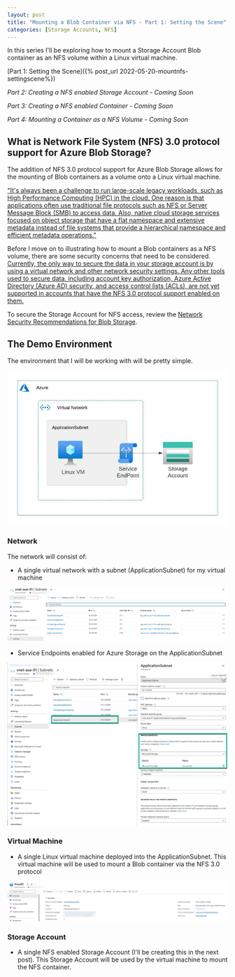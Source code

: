 ```yaml
---
layout: post
title: "Mounting a Blob Container via NFS - Part 1: Setting the Scene"
categories: [Storage Accounts, NFS]
---
```

In this series I'll be exploring how to mount a Storage Account Blob container as an NFS volume within a Linux virtual machine.

[Part 1: Setting the Scene]({% post_url 2022-05-20-mountnfs-settingscene%})

*Part 2: Creating a NFS enabled Storage Account - Coming Soon*

*Part 3: Creating a NFS enabled Container - Coming Soon* 

*Part 4: Mounting a Container as a NFS Volume - Coming Soon*

## What is Network File System (NFS) 3.0 protocol support for Azure Blob Storage?

The addition of NFS 3.0 protocol support for Azure Blob Storage allows for the mounting of Blob containers as a volume onto a Linux virtual machine.

["It's always been a challenge to run large-scale legacy workloads, such as High Performance Computing (HPC) in the cloud. One reason is that applications often use traditional file protocols such as NFS or Server Message Block (SMB) to access data. Also, native cloud storage services focused on object storage that have a flat namespace and extensive metadata instead of file systems that provide a hierarchical namespace and efficient metadata operations."](https://docs.microsoft.com/en-us/azure/storage/blobs/network-file-system-protocol-support)

Before I move on to illustrating how to mount a Blob containers as a NFS volume, there are some security concerns that need to be considered. [Currently, the only way to secure the data in your storage account is by using a virtual network and other network security settings. Any other tools used to secure data, including account key authorization, Azure Active Directory (Azure AD) security, and access control lists (ACLs), are not yet supported in accounts that have the NFS 3.0 protocol support enabled on them.](https://docs.microsoft.com/en-us/azure/storage/blobs/network-file-system-protocol-support-how-to#step-2-configure-network-security)

To secure the Storage Account for NFS access, review the [Network Security Recommendations for Blob Storage](https://docs.microsoft.com/en-us/azure/storage/blobs/security-recommendations#networking).

## The Demo Environment

The environment that I will be working with will be pretty simple.

![](/docs/assets/images/2022-05-20-storageaccount-nfs/mountnfs-environment.jpeg)

### Network

The network will consist of:
- A single virtual network with a subnet (ApplicationSubnet) for my virtual machine

![](/docs/assets/images/2022-05-20-mountnfs-settingscene/mountnfs-environment-vnet.jpg)

- Service Endpoints enabled for Azure Storage on the ApplicationSubnet

![](/docs/assets/images/2022-05-20-mountnfs-settingscene/mountnfs-environment-applicationsubnet.jpg)

### Virtual Machine

- A single Linux virtual machine deployed into the ApplicationSubnet. This virtual machine will be used to mount a Blob container via the NFS 3.0 protocol

 ![](/docs/assets/images/2022-05-20-mountnfs-settingscene/mountnfs-environment-azurevm.jpg)

### Storage Account

- A single NFS enabled Storage Account (I'll be creating this in the next post). This Storage Account will be used by the virtual machine to mount the NFS container.




